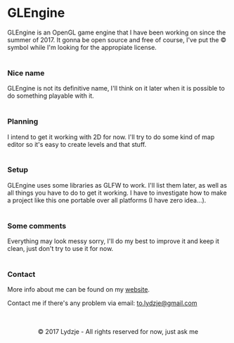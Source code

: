 # GLEngine
GLEngine is an OpenGL game engine that I have been working on since the summer of 2017. It 
gonna be open source and free of course, I've put the © symbol while I'm looking for the 
appropiate license.
<br>
<br>

### Nice name
GLEngine is not its definitive name, I'll think on it later when it is possible to do 
something playable with it.
<br>
<br>

### Planning
I intend to get it working with 2D for now. I'll try to do some kind of map editor so it's
easy to create levels and that stuff.
<br>
<br>

### Setup
GLEngine uses some libraries as GLFW to work. I'll list them later, as well as all things you 
have to do to get it working. I have to investigate how to make a project like this one portable 
over all platforms (I have zero idea...).
<br>
<br>

### Some comments
Everything may look messy sorry, I'll do my best to improve it and keep it clean, just don't try 
to use it for now.
<br>
<br>

### Contact
More info about me can be found on my <a href="https://lydzje.github.io" target="_blank">website</a>.

Contact me if there's any problem via email: to.lydzje@gmail.com
<br>
<br>
<br>

<p align="center">© 2017 Lydzje - All rights reserved for now, just ask me</p>
